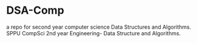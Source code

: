 # DSA-Comp
a repo for second year computer science Data Structures and Algorithms.
SPPU CompSci 2nd year Engineering- Data Structure and Algorithms. 
